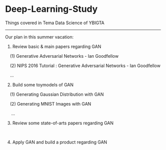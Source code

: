# Deep-Learning-Study
Things covered in Tema Data Science of YBIGTA

---

Our plan in this summer vacation:

1) Review basic & main papers regarding GAN

&nbsp;&nbsp;&nbsp;&nbsp;(1) Generative Adversarial Networks - Ian Goodfellow
 
&nbsp;&nbsp;&nbsp;&nbsp;(2) NIPS 2016 Tutorial : Generative Adversarial Networks - Ian Goodfellow
 
&nbsp;&nbsp;&nbsp;&nbsp;...
  
2) Build some toymodels of GAN

&nbsp;&nbsp;&nbsp;&nbsp;(1) Generating Gaussian Distribution with GAN
 
&nbsp;&nbsp;&nbsp;&nbsp;(2) Generating MNIST Images with GAN
 
&nbsp;&nbsp;&nbsp;&nbsp; ...
 
3) Review some state-of-arts papers regarding GAN

&nbsp;&nbsp;&nbsp;&nbsp;<TBD>


4) Apply GAN and build a product regarding GAN
&nbsp;&nbsp;&nbsp;&nbsp;<TBD>



